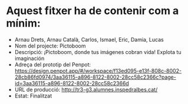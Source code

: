# Aquest fitxer ha de contenir com a mínim:
 * Arnau Drets, Arnau Català, Carlos, Ismael, Eric, Damia, Lucas
 * Nom del projecte: Pictoboom
 * Descripció: ¡Pictoboom, donde tus imágenes cobran vida! Explota tu imaginación
 * Adreça del prototip del Penpot: https://design.penpot.app/#/workspace/f13ed095-e13f-808c-8002-28cb86fd0974/3aa36115-a896-8122-8002-28cc58c2366c?page-id=3aa36115-a896-8122-8002-28cc58c2366d
 * URL de producció: http://tr3-g3.alumnes.inspedralbes.cat/
 * Estat: Finalitzat